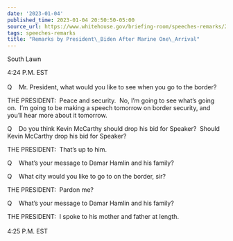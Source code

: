 ```yaml
---
date: '2023-01-04'
published_time: 2023-01-04 20:50:50-05:00
source_url: https://www.whitehouse.gov/briefing-room/speeches-remarks/2023/01/04/remarks-by-president-biden-after-marine-one-arrival-15/
tags: speeches-remarks
title: "Remarks by President\_Biden After Marine One\_Arrival"
---
```

 
South Lawn

4:24 P.M. EST  
   
Q    Mr. President, what would you like to see when you go to the
border?

THE PRESIDENT:  Peace and security.  No, I’m going to see what’s going
on.  I’m going to be making a speech tomorrow on border security, and
you’ll hear more about it tomorrow.

Q    Do you think Kevin McCarthy should drop his bid for Speaker? 
Should Kevin McCarthy drop his bid for Speaker?

THE PRESIDENT:  That’s up to him.

Q    What’s your message to Damar Hamlin and his family?

Q    What city would you like to go to on the border, sir?

THE PRESIDENT:  Pardon me?

Q    What’s your message to Damar Hamlin and his family?

THE PRESIDENT:  I spoke to his mother and father at length.  
   
4:25 P.M. EST

